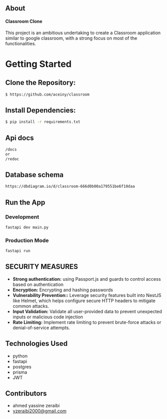 
## About

#### Classroom Clone 

This project is an ambitious undertaking to create a Classroom application similar to google classroom, with a strong focus on most of the functionalities.
# Getting Started
## Clone the Repository:

```bash
$ https://github.com/aceiny/classroom
```

## Install Dependencies:

```bash
$ pip install -r requirements.txt
```
## Api docs

```bash
/docs
or
/redoc
```

## Database schema

```bash
https://dbdiagram.io/d/classroom-666d0b00a179551be6f10daa
```

## Run the App

### Development
```bash
fastapi dev main.py
```
### Production Mode

```bash
fastapi run 
```

## SECURITY MEASURES
- **Strong authentication:** using Passport.js and guards to control access based on authentication
- **Encryption:** Encrypting and hashing passwords 
- **Vulnerability Prevention::** Leverage security features built into NestJS like Helmet, which helps configure secure HTTP headers to mitigate common attacks.
- **Input Validation:** Validate all user-provided data to prevent unexpected inputs or malicious code injection
- **Rate Limiting:**  Implement rate limiting to prevent brute-force attacks or denial-of-service attempts.

## Technologies Used
- python
- fastapi
- postgres 
- prisma 
- JWT
## Contributors
- ahmed yassine zeraibi
- yzeraibi2000@gmail.com
